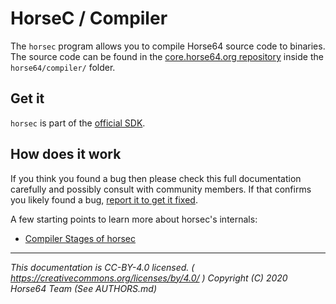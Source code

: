 
# HorseC / Compiler

The `horsec` program allows you to compile Horse64 source code to binaries. The source code can be found in the [core.horse64.org repository](../Contributing.md#core.horse64.org-package) inside the `horse64/compiler/` folder.


## Get it

`horsec` is part of the [official SDK](../Introduction.md#download).


## How does it work

If you think you found a bug then please check this full documentation carefully and possibly consult with community members. If that confirms you likely found a bug, [report it to get it fixed](../Contributing.md#report-bugs).

A few starting points to learn more about horsec's internals:

- [Compiler Stages of horsec](./Compiler%20Stages.md)


---
*This documentation is CC-BY-4.0 licensed.
( https://creativecommons.org/licenses/by/4.0/ )
Copyright (C) 2020  Horse64 Team (See AUTHORS.md)*

